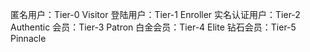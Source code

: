 匿名用户：Tier-0 Visitor
登陆用户：Tier-1 Enroller
实名认证用户：Tier-2 Authentic
会员：Tier-3 Patron
白金会员：Tier-4 Elite
钻石会员：Tier-5 Pinnacle